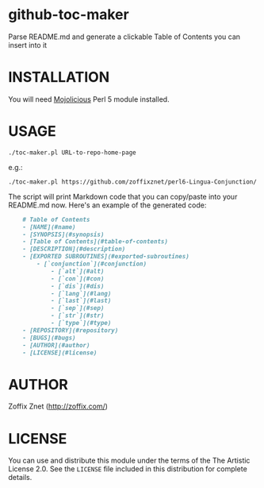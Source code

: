 # github-toc-maker
Parse README.md and generate a clickable Table of Contents you can insert into it

# INSTALLATION

You will need [Mojolicious](https://metacpan.org/pod/Mojolicious) Perl 5 module
installed.

# USAGE

    ./toc-maker.pl URL-to-repo-home-page

e.g.:

    ./toc-maker.pl https://github.com/zoffixznet/perl6-Lingua-Conjunction/

The script will print Markdown code that you can copy/paste into your
README.md now. Here's an example of the generated code:

```markdown
    # Table of Contents
    - [NAME](#name)
    - [SYNOPSIS](#synopsis)
    - [Table of Contents](#table-of-contents)
    - [DESCRIPTION](#description)
    - [EXPORTED SUBROUTINES](#exported-subroutines)
        - [`conjunction`](#conjunction)
            - [`alt`](#alt)
            - [`con`](#con)
            - [`dis`](#dis)
            - [`lang`](#lang)
            - [`last`](#last)
            - [`sep`](#sep)
            - [`str`](#str)
            - [`type`](#type)
    - [REPOSITORY](#repository)
    - [BUGS](#bugs)
    - [AUTHOR](#author)
    - [LICENSE](#license)
```

# AUTHOR

Zoffix Znet (http://zoffix.com/)

# LICENSE

You can use and distribute this module under the terms of the
The Artistic License 2.0. See the `LICENSE` file included in this
distribution for complete details.
